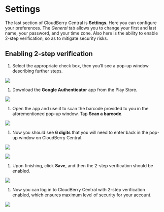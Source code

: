 # Settings

The last section of CloudBerry Central is **Settings**. Here you can configure your preferences. The _General_ tab allows you to change your first and last name, your password, and your time zone. Also here is the ability to enable 2-step verification, so as to mitigate security risks.

## Enabling 2-step verification

1. Select the appropriate check box, then you’ll see a pop-up window describing further steps.

![](../../.gitbook/assets/screen-shot-2018-01-25-at-18.21.18.png)

1. Download the **Google Authenticator** app from the Play Store.

![](../../.gitbook/assets/image-46.png)

1. Open the app and use it to scan the barcode provided to you in the aforementioned pop-up window. Tap **Scan a barcode**.

![](../../.gitbook/assets/image-58.png)

1. Now you should see **6 digits** that you will need to enter back in the pop-up window on CloudBerry Central.

![](../../.gitbook/assets/image-5-1.png)

![](../../.gitbook/assets/image-75.png)

1. Upon finishing, click **Save**, and then the 2-step verification should be enabled.

![](../../.gitbook/assets/screen-shot-2018-01-25-at-18.21.36.png)

1. Now you can log in to CloudBerry Central with 2-step verification enabled, which ensures maximum level of security for your account.

![](../../.gitbook/assets/image-43.png)


